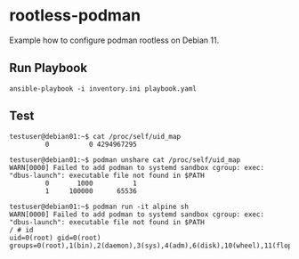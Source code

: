 # rootless-podman

Example how to configure podman rootless on Debian 11.

## Run Playbook

```
ansible-playbook -i inventory.ini playbook.yaml
```

## Test

```
testuser@debian01:~$ cat /proc/self/uid_map
         0          0 4294967295

testuser@debian01:~$ podman unshare cat /proc/self/uid_map
WARN[0000] Failed to add podman to systemd sandbox cgroup: exec: "dbus-launch": executable file not found in $PATH 
         0       1000          1
         1     100000      65536

testuser@debian01:~$ podman run -it alpine sh
WARN[0000] Failed to add podman to systemd sandbox cgroup: exec: "dbus-launch": executable file not found in $PATH 
/ # id
uid=0(root) gid=0(root) groups=0(root),1(bin),2(daemon),3(sys),4(adm),6(disk),10(wheel),11(floppy),20(dialout),26(tape),27(video)
```
